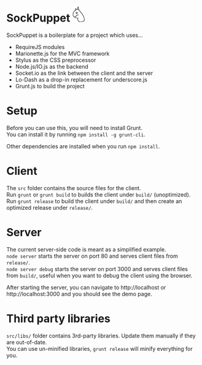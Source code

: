 # SockPuppet ![](https://raw.githubusercontent.com/taneltm/sockpuppet/master/src/images/Sockpuppet_icon.png)


SockPuppet is a boilerplate for a project which uses...
* RequireJS modules
* Marionette.js for the MVC framework
* Stylus as the CSS preprocessor
* Node.js/IO.js as the backend
* Socket.io as the link between the client and the server
* Lo-Dash as a drop-in replacement for underscore.js
* Grunt.js to build the project


Setup
=====

Before you can use this, you will need to install Grunt.  
You can install it by running `npm install -g grunt-cli`.

Other dependencies are installed when you run `npm install`.


Client
======

The `src` folder contains the source files for the client.  
Run `grunt` or `grunt build` to builds the client under `build/` (unoptimized).  
Run `grunt release` to build the client under `build/` and then create an optimized release under `release/`.


Server
======

The current server-side code is meant as a simplified example.  
`node server` starts the server on port 80 and serves client files from `release/`.  
`node server debug` starts the server on port 3000 and serves client files from `build/`, useful when you want to debug the client using the browser.

After starting the server, you can navigate to http://localhost or http://localhost:3000 and you should see the demo page.


Third party libraries
=====================

`src/libs/` folder contains 3rd-party libraries. Update them manually if they are out-of-date.  
You can use un-minified libraries, `grunt release` will minify everything for you.
